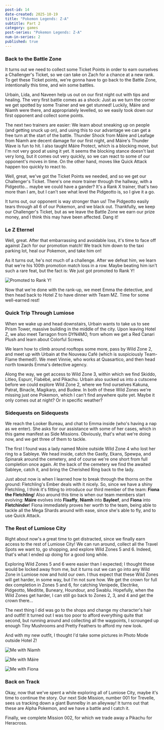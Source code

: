 ```yaml
---
post-id: 14
date-created: 2025-10-19
title: "Pokemon Legends: Z-A"
subtitle: Part 2
category: games
post-series: "Pokemon Legends: Z-A"
num-in-series: 2
published: true
---
```

### Back to the Battle Zone

It turns out we need to collect some Ticket Points in order to earn ourselves a Challenger's Ticket, so we can take on Zach for a chance at a new rank. To get these Ticket points, we're gonna have to go back to the Battle Zone, intentionally this time, and win some battles.

Urbain, Lida, and Naveen help us out on our first night out with tips and healing. The very first battle comes as a shock: Just as we turn the corner we get spotted by some Trainer and we get stunned! Luckily, Máire and Niamh were there, and appropriately levelled, so we easily took down our first opponent and collect some points.

The next two trainers are easier: We learn about sneaking up on people (and getting snuck up on), and using this to our advantage we can get a free turn at the start of the battle. Thunder Shock from Máire and Leafage from Niamh are decent damage for our first night, and Máire's Thunder Wave is fun to hit. I also taught Máire Protect, which is a blocking move, but I'm not very good at using it yet. It seems the blocking stance doesn't last very long, but it comes out very quickly, so we can react to some of our opponent's moves in time. On the other hand, moves like Quick Attack happen too quickly to react to.

Well, great, we've got the Ticket Points we needed, and so we get our Challenger's Ticket. There's one more trainer through the hallway, with a Pidgeotto... maybe we could have a gander? It's a Rank X trainer, that's two more than I am, but I can't see what level the Pidgeotto is, so I give it a go.

It turns out, our opponent is way stronger than us! The Pidgeotto easily tears through all 6 of our Pokemon, and we black out. Thankfully, we keep our Challenger's Ticket, but as we leave the Battle Zone we earn our prize money, and I think this may have been affected. Dang it!

###  Le Z Eternel

Well, great. After that embarrassing and avoidable loss, it's time to face off against Zach for our promotion match! We track him down to the taxi parking lot, heal our Pokemon, and take him on!

As it turns out, he's not much of a challenge. After we defeat him, we learn that we're his 100th promotion match loss in a row. Maybe beating him isn't such a rare feat, but the fact is: We just got promoted to Rank Y!

![Promoted to Rank Y!](/blog/attachments/2025-10-19_PLZA-1.png)

Now that we're done with the rank-up, we meet Emma the detective, and then head back to Hotel Z to have dinner with Team MZ. Time for some well-earned rest!

### Quick Trip Through Lumiose

When we wake up and head downstairs, Urbain wants to take us to see Prism Tower, massive building in the middle of the city. Upon leaving Hotel Z, we also meet Tarragon from DYN4MO, from whom we get a Red Canari Plush and learn about Colorful Screws.

We learn how to climb around rooftops some more, pass by Wild Zone 2, and meet up with Urbain at the Nouveau Café (which is suspiciously Team-Flame themed!). We meet Vinnie, who works at Quasartico, and then head north towards Emma's detective agency.

Along the way, we get access to Wild Zone 3, within which we find Skiddo, Litleo, Espurr, Flabébé, and Pikachu. Urbain also sucked us into a cutscene before we could explore Wild Zone 2, where we find ourselves Kakuna, Patrat, Binacle, Magikarp, and Budew. In both of these Wild Zones we're missing just one Pokemon, which I can't find anywhere quite yet. Maybe it only comes out at night? Or in specific weather?

### Sidequests on Sidequests

We reach the Looker Bureau, and chat to Emma inside (who's having a nap as we enter). She asks for our assistance with some of her cases, which in this game manifest as Side Missions. Obviously, that's what we're doing now, and we get three of them to tackle.

The first I found was a lady named Moire outside Wild Zone 4 who lost her ring to a Sableye. We head inside, catch the Gastly, Ekans, Spewpa, and Spinarak around the cemetery, and of course we're one short from full completion once again. At the back of the cemetery we find the awaited Sableye, catch it, and bring the Cherished Ring back to the lady.

Just about now is when I learned how to break through the thorns on the ground: Fletchling's Ember deals with it nicely. So, since we have a shiny Fletchling, I think it's fitting to introduce our third member of the team: **Fiona the Fletchling**! Also around this time is when our team members start evolving: **Máire** evolves into **Flaaffy**, **Niamh** into **Bayleef**, and **Fiona** into **Fletchinder**! Fiona immediately proves her worth to the team, being able to tackle all the Mega Shards around with ease, since she's able to fly, and to use Quick Attack.

### The Rest of Lumiose City

Right about now's a great time to get distracted, since we finally earn access to the rest of Lumiose City! We can run around, collect all the Travel Spots we want to, go shopping, and explore Wild Zones 5 and 6. Indeed, that's what I ended up doing for a good long while.

Exploring Wild Zones 5 and 6 were easier than I expected; I thought these would be locked away from me, but it turns out we can go into any Wild Zone in Lumiose now and hold our own. I thus expect that these Wild Zones will get harder, in some way, but I'm not sure how. We get the crown for full dex completion in Zones 5 and 6, for catching Venipede, Electrike, Pidgeotto, Meditite, Buneary, Houndour, and Swablu. Hopefully, when the Wild Zones get harder, I can still go back to Zones 2, 3, and 4 and get the crown there...

The next thing I did was go to the shops and change my character's hair and outfit! It turned out I was too poor to afford everything quite that second, but running around and collecting all the waypoints, I scrounged up enough Tiny Mushrooms and Pretty Feathers to afford my new look.

And with my new outfit, I thought I'd take some pictures in Photo Mode outside Hotel Z!

![Me with Niamh](/blog/attachments/2025-10-19_PLZA-2.png)

![Me with Máire](/blog/attachments/2025-10-19_PLZA-3.png)

![Me with Fiona](/blog/attachments/2025-10-19_PLZA-4.png)

### Back on Track

Okay, now that we've spent a while exploring all of Lumiose City, maybe it's time to continue the story. Our next Side Mission, number 001 for Trevelle, sees us tracking down a giant Bunnelby in an alleyway! It turns out that these are Alpha Pokemon, and we have a battle and I catch it.

Finally, we complete Mission 002, for which we trade away a Pikachu for Heracross.